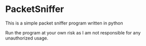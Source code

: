 # PacketSniffer
This is a simple packet sniffer program written in python

Run the program at your own risk as I am not responsible for any unauthorized usage.
